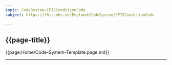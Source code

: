 ```yaml
---
topic: CodeSystem-CPISConditionCode
subject: https://fhir.nhs.uk/England/CodeSystem/CPISConditionCode

---
```

## {{page-title}}

{{page:Home/Code-System-Template.page.md}}

---

